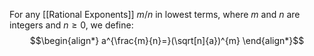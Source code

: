For any [[Rational Exponents]] $m/n$ in lowest terms, where $m$ and $n$ are integers and $n \ge 0$, we define:
$$\begin{align*}
a^{\frac{m}{n}=}(\sqrt[n]{a})^{m}
\end{align*}$$